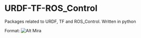 # URDF-TF-ROS_Control
Packages related to URDF, TF and ROS_Control. Written in python

Format: ![Alt Mira](https://drive.google.com/file/d/1ulWNRNzuRRbI3mWe4P9lmZUYBIBvAhoY/view?usp=sharing)
